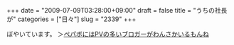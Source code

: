 +++
date = "2009-07-09T03:28:00+09:00"
draft = false
title = "うちの社長が"
categories = ["日々"]
slug = "2339"
+++

ぼやいています。
＞<a href="http://kentarow.jugem.cc/?eid=537" target="_blank">ペパボにはPVの多いブロガーがわんさかいるもんね</a>
